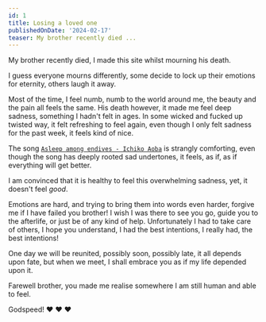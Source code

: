 ```yaml
---
id: 1
title: Losing a loved one
publishedOnDate: '2024-02-17'
teaser: My brother recently died ...
---
```


My brother recently died, I made this site whilst mourning his death.

I guess everyone mourns differently, some decide to lock up their emotions for eternity, others laugh it away. 

Most of the time, I feel numb, numb to the world around me, the beauty and the pain all feels the same. His death however, it made me feel deep sadness, something I hadn't felt in ages. In some wicked and fucked up twisted way, it felt refreshing to feel again, even though I only felt sadness for the past week, it feels kind of nice.

The song [`Asleep among endives - Ichiko Aoba`](https://www.youtube.com/watch?v=9aED02XuLwo) is strangly comforting, even though the song has deeply rooted sad undertones, it feels, as if, as if everything will get better.

I am convinced that it is healthy to feel this overwhelming sadness, yet, it doesn't feel _good_.

Emotions are hard, and trying to bring them into words even harder, forgive me if I have failed you brother! I wish I was there to see you go, guide you to the afterlife, or just be of any kind of help. Unfortunately I had to take care of others, I hope you understand, I had the best intentions, I really had, the best intentions!

One day we will be reunited, possibly soon, possibly late, it all depends upon fate, but when we meet, I shall embrace you as if my life depended upon it.

Farewell brother, you made me realise somewhere I am still human and able to feel.

Godspeed! 
❤️ ❤️ ❤️
